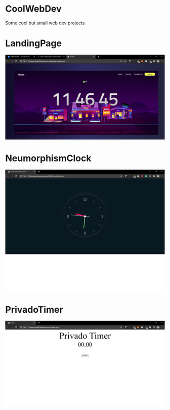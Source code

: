 # CoolWebDev
Some cool but small web dev projects

# LandingPage
![](LandingPage-master/screenshots/1.png)

# NeumorphismClock
![](NeumorphismClock/screenshots/1.png)

# PrivadoTimer
![](PrivadoTimer-master/screenshots/1.png)
